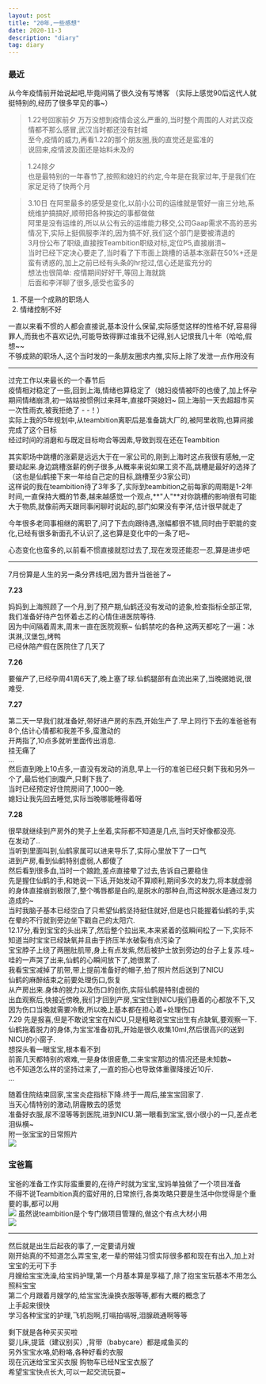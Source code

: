 ```yaml
---
layout: post
title: "20年,一些感想"
date: 2020-11-3  
description: "diary"
tag: diary
---  
```


### 最近
从今年疫情前开始说起吧,毕竟间隔了很久没有写博客
（实际上感觉90后这代人就挺特别的,经历了很多罕见的事~）

> 1.22号回家前夕
万万没想到疫情会这么严重的,当时整个周围的人对武汉疫情都不那么感冒,武汉当时都还没有封城  
至今,疫情的威力,再看1.22的那个朋友圈,我的直觉还是蛮准的  
说回来,疫情波及面还是始料未及的  

> 1.24除夕  
也是最特别的一年春节了,按照和媳妇的约定,今年是在我家过年,于是我们在家足足待了快两个月  

> 3.10日 
在阿里最多的感受是变化,以前小公司的运维就是管好一亩三分地,系统维护搞搞好,顺带把各种挨边的事都做做  
阿里是没有运维的,所以从公有云的运维能力移交,公司Gaap需求不高的恶劣情况下,实际上挺佩服李洋的,因为搞不好,我们这个部门是要被清退的  
3月份公布了职级,直接按Teambition职级对标,定位P5,直接崩溃~  
当时已经下定决心要走了,当时看了下市面上跳槽的话基本涨薪在50%+还是蛮有诱惑的,加上之前已经有头条的hr挖过,信心还是蛮充分的   
想法也很简单: 疫情期间好好干,等回上海就跳  
后面和李洋聊了很多,感受也蛮多的  

1. 不是一个成熟的职场人   
2. 情绪控制不好   

一直以来看不惯的人都会直接说,基本没什么保留,实际感觉这样的性格不好,容易得罪人,而我也不喜欢记仇,可能导致得罪过谁我不记得,别人记恨我几十年（哈哈,假想~~    
不够成熟的职场人,这个当时发的一条朋友圈求内推,实际上除了发泄一点作用没有   

***  

过完工作以来最长的一个春节后  
疫情相对稳定了一些,回到上海,情绪也算稳定了（媳妇疫情被吓的也傻了,加上怀孕期间情绪崩溃,初一姑姑按惯例过来拜年,直接吓哭媳妇~ 回上海前一天去超超市买一次性雨衣,被我拒绝了 - -！）  
实际上我的5年规划中,从teambition离职后是准备跳大厂的,被阿里收购,也算间接完成了这个目标  
经过时间的消磨和与既定目标吻合等因素,导致到现在还在Teambition  
  
其实职场中跳槽的涨薪是远远大于在一家公司的,刚到上海时这点我很有感触,一定要动起来.身边跳槽涨薪的例子很多,从概率来说如果工资不高,跳槽是最好的选择了（这也是仙鹤接下来一年给自己定的目标,跳槽至少3家公司）  
这样说的我在teambition待了3年多了,实际到teambition之前每家的周期是1-2年时间,一直保持大概的节奏,越来越感觉一个观点,**"人"**对你跳槽的影响很有可能大于物质,就像前两天跟同事闲聊时说起的,部门如果没有李洋,估计很早就走了   

今年很多老同事相继的离职了,问了下去向跟待遇,涨幅都很不错,同时由于职能的变化,已经有很多新面孔不认识了,这也算是变化中的一条了吧~     

心态变化也蛮多的,以前看不惯直接就怼过去了,现在发现还能忍一忍,算是进步吧    

***  

7月份算是人生的另一条分界线吧,因为晋升当爸爸了~  
 
**7.23**   

妈妈到上海照顾了一个月,到了预产期,仙鹤还没有发动的迹象,检查指标全部正常,我们准备好待产包怀着忐忑的心情住进医院等待.  
因为中间隔着周末,周末一直在医院观察~  仙鹤禁吃的各种,这两天都吃了一遍：冰淇淋,汉堡包,烤鸭  
已经休陪产假在医院住了几天了  

**7.26**    

要催产了,已经孕周41周6天了,晚上塞了球.仙鹤腿部有血流出来了,当晚据她说,很难受.  

**7.27**  

第二天一早我们就准备好,带好进产房的东西,开始生产了.早上同行下去的准爸爸有8个,估计心情都和我差不多,蛮激动的  
    开两指了,10点多就听里面传出消息.  
    挂无痛了   
    ...  
    然后直到晚上10点多,一直没有发动的消息,早上一行的准爸已经只剩下我和另外一个了,最后他们剖腹产,只剩下我了.    
    当时已经预定好住院房间了,1000一晚.    
    媳妇让我先回去睡觉,实际当晚哪能睡得着呀    

**7.28**   

很早就继续到产房外的凳子上坐着,实际都不知道是几点,当时天好像都没亮.  
    在发动了..  
    当听到里面叫到,仙鹤家属可以进来导乐了,实际心里放下了一口气    
    进到产房,看到仙鹤特别虚弱,人都傻了    
    然后看到很多血,当时一个踉跄,差点直接晕了过去,告诉自己要稳住   
    先是握住仙鹤的手,和她说一下话,开始发动不算顺利,期间多次的发力,将本就虚弱的身体直接崩到极限了,整个嘴唇都是白的,是脱水的那种白,而这种脱水是通过发力造成的~  
    当时我脑子基本已经空白了只希望仙鹤坚持挺住就好,但是也只能握着仙鹤的手,实在晕的不行就到旁边坐下戳自己的太阳穴.  
    12.17分,看到宝宝的头出来了,然后整个拉出来,本来紧着的弦瞬间松了一下,实际不知道当时宝宝已经缺氧并且由于挤压羊水破裂有点污染了    
    宝宝脖子上绕了两圈肚肌带,身上有点发紫,然后被护士放到旁边的台子上复苏.哇~哇的一声哭了出来,仙鹤的心瞬间放下了,她很累了.    
    我看宝宝减掉了肌带,带上提前准备好的帽子,拍了照片然后送到了NICU    
    仙鹤的麻醉结束之前要处理伤口,恢复  
    从产房出来.身体的脱力以及伤口的创伤,实际仙鹤是特别虚弱的  
    出血观察后,快接近傍晚,我们才回到产房,宝宝住到NICU我们悬着的心都放不下,又因为伤口当晚就需要冷敷,所以晚上基本都在担心着+处理伤口    
7.29  先是报喜,但是不敢说宝宝在NICU,只是粗略说宝宝出生有点缺氧,要观察一下.  
    仙鹤拖着脱力的身体,为宝宝准备初乳,开始是很久收集10ml,然后很高兴的送到NICU的小窗子.    
    想探头看一眼宝宝,根本看不到    
    前面几天都特别的艰难,一是身体很疲惫,二来宝宝那边的情况还是未知数~  
    也不知道怎么样的坚持过来了,一直的担心也导致体重骤降接近10斤.    
...  
  
随着住院结束回家,宝宝炎症指标下降.终于一周后,接宝宝回家了.   
当天心情特别的激动,阴霾散去的感觉  
准备好衣服,尿不湿等等到医院,进到NICU.第一眼看到宝宝,很小很小的一只,差点老泪纵横~  
附一张宝宝的日常照片  
![](/images/posts/2020-11-3-diary/yyc.jpg)

### 宝爸篇  
宝爸的准备工作实际蛮重要的,在待产时就为宝宝,宝妈单独做了一个项目准备  
不得不说Teambition真的蛮好用的,日常旅行,各类攻略只要是生活中你觉得是个重要的事,都可以用  
![](/images/posts/2020-11-3-diary/tb1.png)
虽然说teambition是个专门做项目管理的,做这个有点大材小用  
![](/images/posts/2020-11-3-diary/tb2.png)
***  
然后就是出生后起夜的事了,一定要请月嫂  
刚开始真的不知道怎么弄宝宝,老一辈的带娃习惯实际很多都和现在有出入,加上对宝宝的无可下手  
月嫂给宝宝洗澡,给宝妈护理,第一个月基本算是享福了,除了抱宝宝玩基本不用怎么照料宝宝  
第二个月跟着月嫂学的,给宝宝洗澡换衣服等等,都有大概的概念了  
上手起来很快  
学习各种宝宝的护理,飞机抱啊,打嗝拍嗝呀,泪腺疏通啊等等  
  
剩下就是各种买买买啦  
婴儿床,提篮（建议别买）,背带（babycare）都是咸鱼买的  
另外宝宝水咯,奶粉咯,各种好看的衣服  
现在沉迷给宝宝买衣服  购物车已经N宝宝衣服了  
希望宝宝快点长大,可以一起交流玩耍~  

